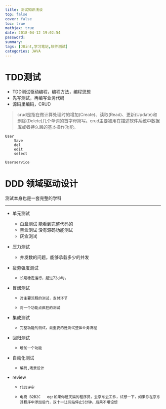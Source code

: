 ```yaml
---
title: 测试知识浅谈
top: false
cover: false
toc: true
mathjax: true
date: 2018-04-12 19:02:54
password:
summary:
tags: [JUint,学习笔记,软件测试]
categories: JAVA
---
```



 # TDD测试
- TDD测试驱动编程，编程方法，编程思想
- 先写测试，再编写业务代码
- 源码里编码，CRUD
>	crud是指在做计算处理时的增加(Create)、读取(Read)、更新(Update)和删除(Delete)几个单词的首字母简写。crud主要被用在描述软件系统中数据库或者持久层的基本操作功能。
    
    
    User
        Save
        del
        edit
        select
        
    Userservice


# DDD  领域驱动设计
测试本身也是一套完整的学科
<hr/>
    
- 单元测试
	- 白盒测试 能看到完整代码的
	- 黑盒测试 没有源码功能测试
	- 灰盒测试  
  
- 压力测试
	- 并发数的问题，能够承载多少的并发
 
- 疲劳强度测试
	-     长期稳定运行，超过72小时，

- 冒烟测试
	-     对主要流程的测试，支付环节
	-     对一个功能点疯狂的测试

- 集成测试
	-     完整功能的测试，最重要的是测试整体业务流程
 
- 回归测试
	-     增加一个功能

- 自动化测试
	-     编码,场景设计
    
- review
	-     代码评审
	-     电商 B2B2C   eg:如果你是天猫的程序员，去京东去工作，试想一下，如果你在京东其程序中添加后门，双十一让网站停止5分钟，后果不堪设想

